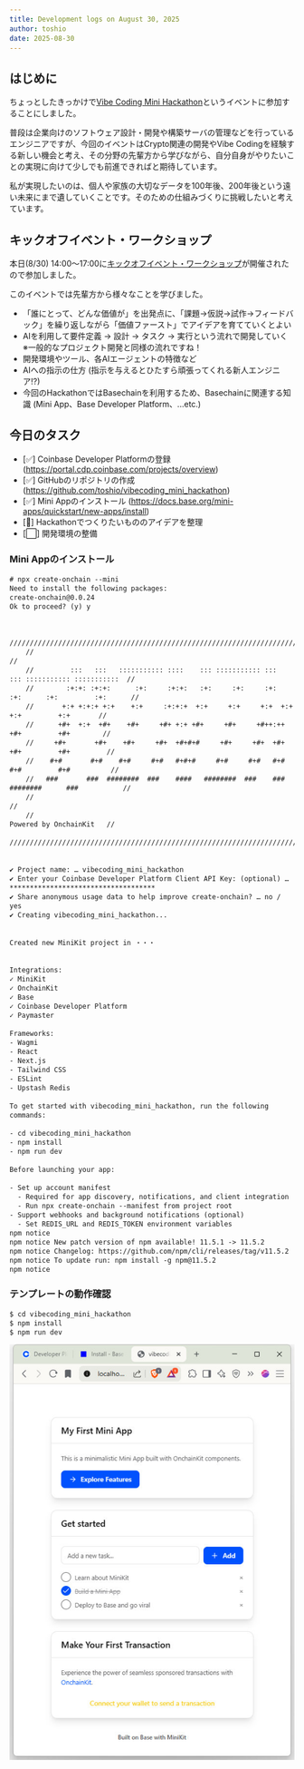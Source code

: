 ```yaml
---
title: Development logs on August 30, 2025
author: toshio
date: 2025-08-30
---
```


## はじめに

ちょっとしたきっかけで[Vibe Coding Mini Hackathon](https://luma.com/78zf6krs)というイベントに参加することにしました。

普段は企業向けのソフトウェア設計・開発や構築サーバの管理などを行っているエンジニアですが、今回のイベントはCrypto関連の開発やVibe Codingを経験する新しい機会と考え、その分野の先輩方から学びながら、自分自身がやりたいことの実現に向けて少しでも前進できればと期待しています。

私が実現したいのは、個人や家族の大切なデータを100年後、200年後という遠い未来にまで遺していくことです。そのための仕組みづくりに挑戦したいと考えています。

## キックオフイベント・ワークショップ

本日(8/30) 14:00～17:00に[キックオフイベント・ワークショップ](https://luma.com/6b5fuohy)が開催されたので参加しました。

このイベントでは先輩方から様々なことを学びました。

- 「誰にとって、どんな価値が」を出発点に、「課題→仮説→試作→フィードバック」を繰り返しながら「価値ファースト」でアイデアを育てていくとよい
- AIを利用して要件定義 → 設計 → タスク → 実行という流れで開発していく ※一般的なプロジェクト開発と同様の流れですね！
- 開発環境やツール、各AIエージェントの特徴など
- AIへの指示の仕方 (指示を与えるとひたすら頑張ってくれる新人エンジニア!?)
- 今回のHackathonではBasechainを利用するため、Basechainに関連する知識 (Mini App、Base Developer Platform、...etc.)

## 今日のタスク

- [✅] Coinbase Developer Platformの登録 (https://portal.cdp.coinbase.com/projects/overview)
- [✅] GitHubのリポジトリの作成 (https://github.com/toshio/vibecoding_mini_hackathon)
- [✅] Mini Appのインストール (https://docs.base.org/mini-apps/quickstart/new-apps/install)
- [📝] Hackathonでつくりたいもののアイデアを整理
- [⬜] 開発環境の整備

### Mini Appのインストール

```
# npx create-onchain --mini
Need to install the following packages:
create-onchain@0.0.24
Ok to proceed? (y) y


    /////////////////////////////////////////////////////////////////////////////////////////////////
    //                                                                                             //
    //         :::   :::   ::::::::::: ::::    ::: ::::::::::: :::    ::: ::::::::::: :::::::::::  //
    //        :+:+: :+:+:      :+:     :+:+:   :+:     :+:     :+:   :+:      :+:         :+:      //
    //       +:+ +:+:+ +:+    +:+     :+:+:+  +:+     +:+     +:+  +:+       +:+         +:+       //
    //      +#+  +:+  +#+    +#+     +#+ +:+ +#+     +#+     +#++:++        +#+         +#+        //
    //     +#+       +#+    +#+     +#+  +#+#+#     +#+     +#+  +#+       +#+         +#+         //
    //    #+#       #+#    #+#     #+#   #+#+#     #+#     #+#   #+#      #+#         #+#          //
    //   ###       ###  ########  ###    ####   ########  ###    ###   ########      ###           //
    //                                                                                             //
    //                                                                     Powered by OnchainKit   //
    /////////////////////////////////////////////////////////////////////////////////////////////////


✔ Project name: … vibecoding_mini_hackathon
✔ Enter your Coinbase Developer Platform Client API Key: (optional) … ************************************
✔ Share anonymous usage data to help improve create-onchain? … no / yes
✔ Creating vibecoding_mini_hackathon...


Created new MiniKit project in ・・・


Integrations:
✓ MiniKit
✓ OnchainKit
✓ Base
✓ Coinbase Developer Platform
✓ Paymaster

Frameworks:
- Wagmi
- React
- Next.js
- Tailwind CSS
- ESLint
- Upstash Redis

To get started with vibecoding_mini_hackathon, run the following commands:

- cd vibecoding_mini_hackathon
- npm install
- npm run dev

Before launching your app:

- Set up account manifest
  - Required for app discovery, notifications, and client integration
  - Run npx create-onchain --manifest from project root
- Support webhooks and background notifications (optional)
  - Set REDIS_URL and REDIS_TOKEN environment variables
npm notice
npm notice New patch version of npm available! 11.5.1 -> 11.5.2
npm notice Changelog: https://github.com/npm/cli/releases/tag/v11.5.2
npm notice To update run: npm install -g npm@11.5.2
npm notice
```

### テンプレートの動作確認

```
$ cd vibecoding_mini_hackathon
$ npm install
$ npm run dev
```

![](images/miniapp.jpg)
